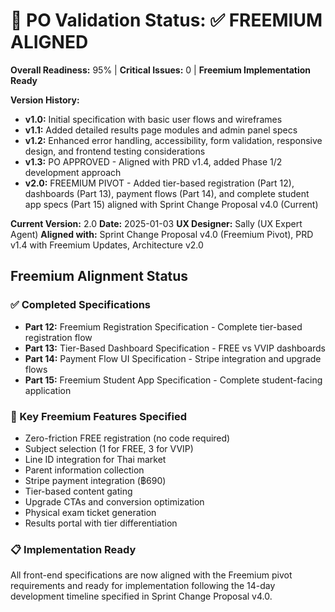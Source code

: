 # 🎯 PO Validation Status: ✅ FREEMIUM ALIGNED
**Overall Readiness:** 95% | **Critical Issues:** 0 | **Freemium Implementation Ready**

**Version History:**
- **v1.0:** Initial specification with basic user flows and wireframes
- **v1.1:** Added detailed results page modules and admin panel specs
- **v1.2:** Enhanced error handling, accessibility, form validation, responsive design, and frontend testing considerations
- **v1.3:** PO APPROVED - Aligned with PRD v1.4, added Phase 1/2 development approach
- **v2.0:** FREEMIUM PIVOT - Added tier-based registration (Part 12), dashboards (Part 13), payment flows (Part 14), and complete student app specs (Part 15) aligned with Sprint Change Proposal v4.0 (Current)

**Current Version:** 2.0
**Date:** 2025-01-03
**UX Designer:** Sally (UX Expert Agent)
**Aligned with:** Sprint Change Proposal v4.0 (Freemium Pivot), PRD v1.4 with Freemium Updates, Architecture v2.0

## Freemium Alignment Status

### ✅ Completed Specifications
- **Part 12:** Freemium Registration Specification - Complete tier-based registration flow
- **Part 13:** Tier-Based Dashboard Specification - FREE vs VVIP dashboards
- **Part 14:** Payment Flow UI Specification - Stripe integration and upgrade flows
- **Part 15:** Freemium Student App Specification - Complete student-facing application

### 🎯 Key Freemium Features Specified
- Zero-friction FREE registration (no code required)
- Subject selection (1 for FREE, 3 for VVIP)
- Line ID integration for Thai market
- Parent information collection
- Stripe payment integration (฿690)
- Tier-based content gating
- Upgrade CTAs and conversion optimization
- Physical exam ticket generation
- Results portal with tier differentiation

### 📋 Implementation Ready
All front-end specifications are now aligned with the Freemium pivot requirements and ready for implementation following the 14-day development timeline specified in Sprint Change Proposal v4.0.
